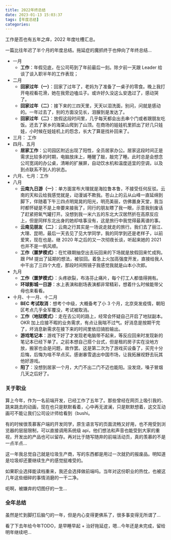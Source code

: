 ```yaml
---
title: 2022年终总结
date: 2023-01-13 15:03:37
tags: [年度总结]
categories:
---
```

工作是否也有五年之痒，2022 年度吐槽汇总。

<!-- more -->

一篇比往年迟了半个月的年度总结。拖延症的魔抓终于也伸向了年终总结...
* 一月
  * __工作__：年假见底，在公司苟到了年前最后一刻。除夕前一天跟 Leader 给谈了谈入职半年的工作表现；
* 二月
  * __回家过年（一）__：回家了过年了，老妈为了准备了一桌子的零食。晚上我打开电视看花滑，她在我旁边嗑瓜子。或许好久没这么安逸过了，感动哭了。
  * __回家过年（二）__：接下来的三四天里，天天以泪洗面，别问，问就是感动的。一年过去了，别的方面没见长，泪腺到是发达了。
  * __回家过年（二）__：放假这段时间里，几乎每天都会出去串个门或者跟朋友吃饭。还去了家乡的海棠山爬到了山顶。在商场的娃娃机里抓出了好几只娃娃，小时候在娃娃机上的怨念，长大了算是找补回来了。
* 三月： 工作
* 四月、五月
  * __居家工作__：公司园区附近出现了阳性，全员居家办公。居家这段时间正是需求比较多的时期，电脑放床上，睡醒了敲，敲完了睡。此时总是会想念公司宽阔的办公桌，清晰的扩展屏，自动饮水机和温度适宜的空调，以及到点联系不到人的状态。
* 六月、七月：工作
* 八月
  * __云南九日游（一）__：单方面宣布大理就是海拉鲁本鲁，不接受任何反驳。云南的天和云给我感觉就是，动漫诚不欺我。苍山上的云从山峰一直延绵到脚下，伴随着下午三四点明晃晃的阳光，明亮美丽，仿佛置身天堂，我当时都怀疑是不是上帝要来接我了，同行的朋友瞟了我一眼，示意我别废话了赶紧把氧气罐打开。没想到我一米六五的东北大汉居然折在高原反应上，但是同样东北出身的她却啥事没有，这是旅行中我觉得最离谱的事。
  * __云南见朋友（二）__：云南之行其实是一场说走就走的旅行。我们去了丽江、大理、昆明，最后一天去见了见大学同学，我的同学到还是老样子，以前爱笑，现在也是。继 2020 年之后的又一次彻夜长谈，听起来她的 2021 也并不是一帆风顺。
  * __工作（噩梦模式）__：在忙碌期抽空出去玩回来的下场就是放假回来忙成狗。跟 PM 提出了延期的想法，被驳回。着急上火加高强度开发，直接给我人中干出了三四个大痘，那段时间照镜子我感觉我就是山本小次郎。
* 九月
  * __工作（噩梦模式）__：头疼欲裂，布洛芬止痛片，每个打工人都值得拥有。
  * __环球影城一日游__：水上表演和剧场表演都非常精彩，想着什么时候能带父母也来看看。
* 十月、十一月、十二月
  * __BEC 考试取消__：想考个中级，大概备考了小 3 个月，北京突发疫情，朝阳区考点几乎全军覆没，考试被取消。
  * __工作（地狱模式）__：走在去公司的路上，经常会怀疑自己开启了地狱副本。OKR 加上应接不暇的业务需求，有点让我喘不过气。好消息是按期干完了，坏消息新需求在接下来的时间里依旧骑脸输出。
  * __游戏笔记本__：游戏下好了才发现老电脑带不起来，等反应回来时发现新的笔记本已经下单了。之前本想自己搭个台式，但是租的房子实在没地方放，搬家也会是问题，故作罢。这是第二次为了游戏买设备了，买完十分后悔，后悔为啥不早点买。感谢暴雪退出中国市场，让我拓展视野去玩其他好游戏。
  * __阳了__：没想到居家一个月，大门不出二门不迈也能阳。没发烧，嗓子冒烟几天之后好了。

### 关于职业
算上今年，作为一名前端开发，已经工作了五年了。那些曾经在网页上吸引我的、跳来跳去的动画，现在也只是默默看着，心中再无波澜，只是默默想着，这交互动画可不能让我们公司设计师给看到（bushi。

有的时候很羡慕客户端的开发同学，原生语言写的页面流畅又好用，也不用受到浏览器的层层限制，可以直接调用系统级 api，他们想法和声音也能受到大家的重视，开发出的产品也可以留存。再对比于随写随弃的前端活动页，真的羡慕的不是一点半点...

这一年我总觉自己就是垃圾生产商，写的东西都是用过一次就扔的报废品。明知道是垃圾却还要继续生产的感觉挺难受的。

如果职业选择能读档重来，我还会选择做前端吗。当年对这份职业的热忱，也被这几年这些细碎的事情消磨的一干二净。

呃啊，被嫌弃的切图仔的一生...

### 全年总结
虽然是忙到脚打后脑勺的一年，但是内心变得更佛系了，很多事变得无所谓了...

看了下去年给今年TODO，是早睡早起 + 治好拖延症，嗯...今年还是未完成，留给明年继续吧...